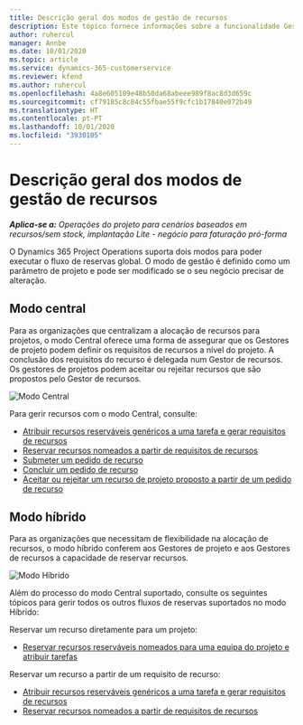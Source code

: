 ```yaml
---
title: Descrição geral dos modos de gestão de recursos
description: Este tópico fornece informações sobre a funcionalidade Gestão de recursos no Dynamics 365 Project Operations.
author: ruhercul
manager: Annbe
ms.date: 10/01/2020
ms.topic: article
ms.service: dynamics-365-customerservice
ms.reviewer: kfend
ms.author: ruhercul
ms.openlocfilehash: 4a8e605109e48b50da68abeee989f8ac8d3d659c
ms.sourcegitcommit: cf79185c8c84c55fbae55f9cfc1b17840e072b49
ms.translationtype: HT
ms.contentlocale: pt-PT
ms.lasthandoff: 10/01/2020
ms.locfileid: "3930105"
---
```

# <a name="resource-management-modes-overview"></a>Descrição geral dos modos de gestão de recursos

_**Aplica-se a:** Operações do projeto para cenários baseados em recursos/sem stock, implantação Lite - negócio para faturação pró-forma_


O Dynamics 365 Project Operations suporta dois modos para poder executar o fluxo de reservas global. O modo de gestão é definido como um parâmetro de projeto e pode ser modificado se o seu negócio precisar de alteração.    

## <a name="central-mode"></a>Modo central
Para as organizações que centralizam a alocação de recursos para projetos, o modo Central oferece uma forma de assegurar que os Gestores de projeto podem definir os requisitos de recursos a nível do projeto. A conclusão dos requisitos do recurso é delegada num Gestor de recursos. Os gestores de projetos podem aceitar ou rejeitar recursos que são propostos pelo Gestor de recursos.

![Modo Central](./media/resource-management-central.png)

Para gerir recursos com o modo Central, consulte:

- [Atribuir recursos reserváveis genéricos a uma tarefa e gerar requisitos de recursos](https://docs.microsoft.com/dynamics365/project-service/assign-generic-bookable-resource)
- [Reservar recursos nomeados a partir de requisitos de recursos](https://docs.microsoft.com/dynamics365/project-service/book-named-resource)
- [Submeter um pedido de recurso](https://docs.microsoft.com/dynamics365/project-service/submit-resource-request)
- [Concluir um pedido de recurso](https://docs.microsoft.com/dynamics365/project-service/resource-management-fulfill-requests)
- [Aceitar ou rejeitar um recurso de projeto proposto a partir de um pedido de recurso](https://docs.microsoft.com/dynamics365/project-service/accept-reject-proposed-resource)

## <a name="hybrid-mode"></a>Modo híbrido
Para as organizações que necessitam de flexibilidade na alocação de recursos, o modo híbrido conferem aos Gestores de projeto e aos Gestores de recursos a capacidade de reservar recursos.

![Modo Híbrido](./media/resource-management-hybrid.png)

Além do processo do modo Central suportado, consulte os seguintes tópicos para gerir todos os outros fluxos de reservas suportados no modo Híbrido:

Reservar um recurso diretamente para um projeto:
- [Reservar recursos reserváveis nomeados para uma equipa do projeto e atribuir tarefas](https://docs.microsoft.com/dynamics365/project-service/assign-named-bookable-resource)

Reservar um recurso a partir de um requisito de recurso:
- [Atribuir recursos reserváveis genéricos a uma tarefa e gerar requisitos de recursos](https://docs.microsoft.com/dynamics365/project-service/assign-generic-bookable-resource)
- [Reservar recursos nomeados a partir de requisitos de recursos](https://docs.microsoft.com/dynamics365/project-service/book-named-resource)
